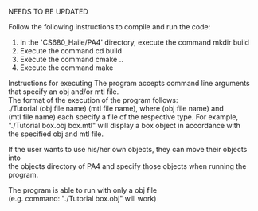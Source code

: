 NEEDS TO BE UPDATED  

Follow the following instructions to compile and run the code:

1. In the 'CS680_Haile/PA4' directory, execute the command mkdir build
2. Execute the command cd build
3. Execute the command cmake ..
4. Execute the command make    



Instructions for executing
The program accepts command line arguments that specify an obj and/or mtl file.  
The format of the execution of the program follows:  
./Tutorial (obj file name) (mtl file name), where (obj file name) and  
(mtl file name) each specify a file of the respective type. For example,  
"./Tutorial box.obj box.mtl" will display a box object in accordance with  
the specified obj and mtl file.    

If the user wants to use his/her own objects, they can move their objects into  
the objects directory of PA4 and specify those objects when running the program.    

The program is able to run with only a obj file  
(e.g. command: "./Tutorial box.obj" will work)  
